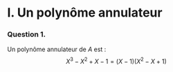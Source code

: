 # I. Un polynôme annulateur
### Question 1.
Un polynôme annulateur de $A$ est : 
$$X^{3} - X^{2} + X - 1 = (X-1)\left( X^{2}-X +1 \right)$$

